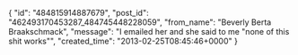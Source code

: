  {
   "id": "484815914887679",
   "post_id": "462493170453287_484745448228059",
   "from_name": "Beverly Berta Braakschmack",
   "message": "I emailed her and she said to me \"none of this shit works\"",
   "created_time": "2013-02-25T08:45:46+0000"
 }
